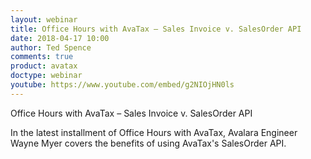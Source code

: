 ```yaml
---
layout: webinar
title: Office Hours with AvaTax – Sales Invoice v. SalesOrder API
date: 2018-04-17 10:00
author: Ted Spence
comments: true
product: avatax
doctype: webinar
youtube: https://www.youtube.com/embed/g2NIOjHN0ls
---
```


Office Hours with AvaTax – Sales Invoice v. SalesOrder API

In the latest installment of Office Hours with AvaTax, Avalara Engineer Wayne Myer covers the benefits of using AvaTax's SalesOrder API.

